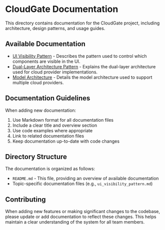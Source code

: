 # CloudGate Documentation

This directory contains documentation for the CloudGate project, including architecture, design patterns, and usage guides.

## Available Documentation

- [UI Visibility Pattern](ui_visibility_pattern.md) - Describes the pattern used to control which components are visible in the UI.
- [Dual-Layer Architecture Pattern](dual_layer_architecture.md) - Explains the dual-layer architecture used for cloud provider implementations.
- [Model Architecture](model_architecture.md) - Details the model architecture used to support multiple cloud providers.

## Documentation Guidelines

When adding new documentation:

1. Use Markdown format for all documentation files
2. Include a clear title and overview section
3. Use code examples where appropriate
4. Link to related documentation files
5. Keep documentation up-to-date with code changes

## Directory Structure

The documentation is organized as follows:

- `README.md` - This file, providing an overview of available documentation
- Topic-specific documentation files (e.g., `ui_visibility_pattern.md`)

## Contributing

When adding new features or making significant changes to the codebase, please update or add documentation to reflect these changes. This helps maintain a clear understanding of the system for all team members. 